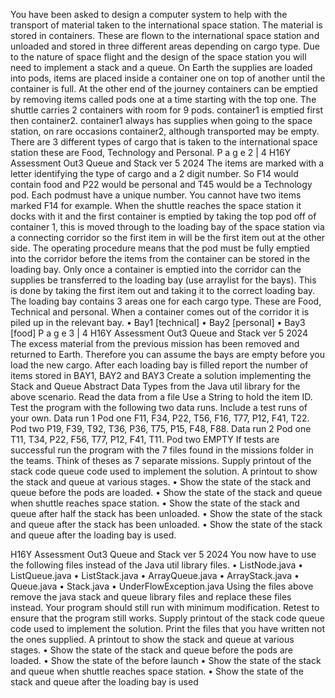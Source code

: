 You have been asked to design a computer system to help with the transport of 
material taken to the international space station.
The material is stored in containers. These are flown to the international space 
station and unloaded and stored in three different areas depending on cargo type. 
Due to the nature of space flight and the design of the space station you will need to 
implement a stack and a queue. 
On Earth the supplies are loaded into pods, items are placed inside a container one 
on top of another until the container is full. At the other end of the journey containers
can be emptied by removing items called pods one at a time starting with the top 
one. The shuttle carries 2 containers with room for 9 pods.
container1 is emptied first then container2. 
container1 always has supplies when going to the space station, on rare occasions 
container2, although transported may be empty.
There are 3 different types of cargo that is taken to the international space station
these are Food, Technology and Personal. 
P a g e 2 | 4
H16Y Assessment Out3 Queue and Stack ver 5 2024
The items are marked with a letter identifying the type of cargo and a 2 digit number. 
So F14 would contain food and P22 would be personal and T45 would be a 
Technology pod. Each podmust have a unique number. You cannot have two items 
marked F14 for example.
When the shuttle reaches the space station it docks with it and the first container is 
emptied by taking the top pod off of container 1, this is moved through to the loading 
bay of the space station via a connecting corridor so the first item in will be the first 
item out at the other side. The operating procedure means that the pod must be fully 
emptied into the corridor before the items from the container can be stored in the 
loading bay. Only once a container is emptied into the corridor can the supplies be 
transferred to the loading bay (use arraylist for the bays). This is done by taking the 
first item out and taking it to the correct loading bay.
The loading bay contains 3 areas one for each cargo type. These are Food, 
Technical and personal. When a container comes out of the corridor it is piled up in 
the relevant bay.
• Bay1 [technical]
• Bay2 [personal]
• Bay3 [food]
P a g e 3 | 4
H16Y Assessment Out3 Queue and Stack ver 5 2024
The excess material from the previous mission has been removed and returned to 
Earth. Therefore you can assume the bays are empty before you load the new 
cargo.
After each loading bay is filled report the number of items stored in BAY1, BAY2 and 
BAY3
Create a solution implementing the Stack and Queue Abstract Data Types from the 
Java util library for the above scenario. Read the data from a file 
Use a String to hold the item ID.
Test the program with the following two data runs. Include a test runs of your own. 
Data run 1
Pod one F11, F34, P22, T56, F16, T77, P12, F41, T22.
Pod two P19, F39, T92, T36, P36, T75, P15, F48, F88.
Data run 2
Pod one T11, T34, P22, F56, T77, P12, F41, T11.
Pod two EMPTY
If tests are successful run the program with the 7 files found in the missions folder in 
the teams. Think of theses as 7 separate missions. 
Supply printout of the stack code queue code used to implement the solution.
A printout to show the stack and queue at various stages.
• Show the state of the stack and queue before the pods are loaded.
• Show the state of the stack and queue when shuttle reaches space station.
• Show the state of the stack and queue after half the stack has been unloaded.
• Show the state of the stack and queue after the stack has been unloaded.
• Show the state of the stack and queue after the loading bay is used.








H16Y Assessment Out3 Queue and Stack ver 5 2024
You now have to use the following files instead of the Java util library files.
• ListNode.java
• ListQueue.java
• ListStack.java
• ArrayQueue.java
• ArrayStack.java
• Queue.java
• Stack.java
• UnderFlowException.java
Using the files above remove the java stack and queue library files and replace these 
files instead. Your program should still run with minimum modification. Retest to 
ensure that the program still works.
Supply printout of the stack code queue code used to implement the solution. Print
the files that you have written not the ones supplied.
A printout to show the stack and queue at various stages.
• Show the state of the stack and queue before the pods are loaded.
• Show the state of the before launch
• Show the state of the stack and queue when shuttle reaches space station.
• Show the state of the stack and queue after the loading bay is used
